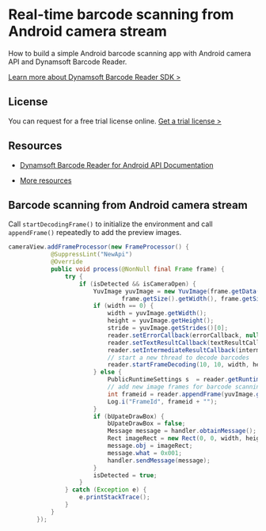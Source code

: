 # Real-time barcode scanning from Android camera stream

How to build a simple Android barcode scanning app with Android camera API and Dynamsoft Barcode Reader.

[Learn more about Dynamsoft Barcode Reader SDK >](http://www.dynamsoft.com/Products/Dynamic-Barcode-Reader.aspx)

## License

You can request for a free trial license online. [Get a trial license >](https://www.dynamsoft.com/CustomerPortal/Portal/Triallicense.aspx)

## Resources

- [Dynamsoft Barcode Reader for Android API Documentation](https://www.dynamsoft.com/help/Barcode-Reader-Android/index.html)

- [More resources](https://www.dynamsoft.com/Products/Barcode-Reader-Resources.aspx)

## Barcode scanning from Android camera stream

Call `startDecodingFrame()` to initialize the environment and call `appendFrame()` repeatedly to add the preview images.

```java
cameraView.addFrameProcessor(new FrameProcessor() {
            @SuppressLint("NewApi")
            @Override
            public void process(@NonNull final Frame frame) {
                try {
                    if (isDetected && isCameraOpen) {
                        YuvImage yuvImage = new YuvImage(frame.getData(), ImageFormat.NV21,
                                frame.getSize().getWidth(), frame.getSize().getHeight(), null);
                        if (width == 0) {
                            width = yuvImage.getWidth();
                            height = yuvImage.getHeight();
                            stride = yuvImage.getStrides()[0];
                            reader.setErrorCallback(errorCallback, null);
                            reader.setTextResultCallback(textResultCallback, null);
                            reader.setIntermediateResultCallback(intermediateResultCallback, null);
                            // start a new thread to decode barcodes
                            reader.startFrameDecoding(10, 10, width, height, stride, EnumImagePixelFormat.IPF_NV21, "");
                        } else {
                            PublicRuntimeSettings s  = reader.getRuntimeSettings();
                            // add new image frames for barcode scanning
                            int frameid = reader.appendFrame(yuvImage.getYuvData());
                            Log.i("FrameId", frameid + "");
                        }
                        if (bUpateDrawBox) {
                            bUpateDrawBox = false;
                            Message message = handler.obtainMessage();
                            Rect imageRect = new Rect(0, 0, width, height);
                            message.obj = imageRect;
                            message.what = 0x001;
                            handler.sendMessage(message);
                        }
                        isDetected = true;
                    }
                } catch (Exception e) {
                    e.printStackTrace();
                }
            }
        });
```
